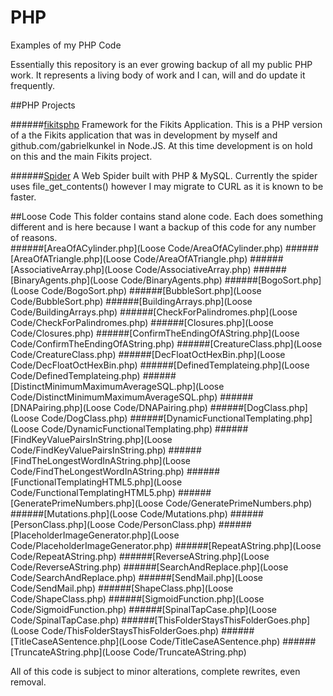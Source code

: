 # PHP
Examples of my PHP Code

Essentially this repository is an ever growing backup of all my public PHP work. It represents a living body of work and I can, will and do update it frequently.

##PHP Projects

######[fikitsphp](Projects/fikitsphp)
Framework for the Fikits Application. This is a PHP version of a the Fikits application that was in development by myself and github.com/gabrielkunkel in Node.JS. At this time development is on hold on this and the main Fikits project.

######[Spider](Projects/Spider)
A Web Spider built with PHP & MySQL. Currently the spider uses file_get_contents() however I may migrate to CURL as it is known to be faster.


##Loose Code
This folder contains stand alone code. Each does something different and is here because I want a backup of this code for any number of reasons.                                
######[AreaOfACylinder.php](Loose Code/AreaOfACylinder.php)
######[AreaOfATriangle.php](Loose Code/AreaOfATriangle.php)
######[AssociativeArray.php](Loose Code/AssociativeArray.php)
######[BinaryAgents.php](Loose Code/BinaryAgents.php)
######[BogoSort.php](Loose Code/BogoSort.php)
######[BubbleSort.php](Loose Code/BubbleSort.php)
######[BuildingArrays.php](Loose Code/BuildingArrays.php)
######[CheckForPalindromes.php](Loose Code/CheckForPalindromes.php)
######[Closures.php](Loose Code/Closures.php)
######[ConfirmTheEndingOfAString.php](Loose Code/ConfirmTheEndingOfAString.php)
######[CreatureClass.php](Loose Code/CreatureClass.php)
######[DecFloatOctHexBin.php](Loose Code/DecFloatOctHexBin.php)
######[DefinedTemplateing.php](Loose Code/DefinedTemplateing.php)
######[DistinctMinimumMaximumAverageSQL.php](Loose Code/DistinctMinimumMaximumAverageSQL.php)
######[DNAPairing.php](Loose Code/DNAPairing.php)
######[DogClass.php](Loose Code/DogClass.php)
######[DynamicFunctionalTemplating.php](Loose Code/DynamicFunctionalTemplating.php)
######[FindKeyValuePairsInString.php](Loose Code/FindKeyValuePairsInString.php)
######[FindTheLongestWordInAString.php](Loose Code/FindTheLongestWordInAString.php)
######[FunctionalTemplatingHTML5.php](Loose Code/FunctionalTemplatingHTML5.php)
######[GeneratePrimeNumbers.php](Loose Code/GeneratePrimeNumbers.php)
######[Mutations.php](Loose Code/Mutations.php)
######[PersonClass.php](Loose Code/PersonClass.php)
######[PlaceholderImageGenerator.php](Loose Code/PlaceholderImageGenerator.php)
######[RepeatAString.php](Loose Code/RepeatAString.php)
######[ReverseAString.php](Loose Code/ReverseAString.php)
######[SearchAndReplace.php](Loose Code/SearchAndReplace.php)
######[SendMail.php](Loose Code/SendMail.php)
######[ShapeClass.php](Loose Code/ShapeClass.php)
######[SigmoidFunction.php](Loose Code/SigmoidFunction.php)
######[SpinalTapCase.php](Loose Code/SpinalTapCase.php)
######[ThisFolderStaysThisFolderGoes.php](Loose Code/ThisFolderStaysThisFolderGoes.php)
######[TitleCaseASentence.php](Loose Code/TitleCaseASentence.php)
######[TruncateAString.php](Loose Code/TruncateAString.php)


All of this code is subject to minor alterations, complete rewrites, even removal.
